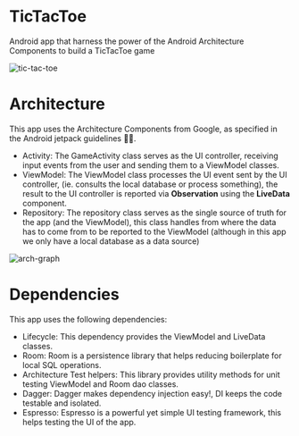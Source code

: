 # TicTacToe

Android app that harness the power of the Android Architecture Components to build a TicTacToe game

![tic-tac-toe](https://image.ibb.co/cdDU6V/titactoe.png)

# Architecture

This app uses the Architecture Components from Google, as specified in the Android jetpack guidelines :robot::rocket:.

- Activity: The GameActivity class serves as the UI controller, receiving input events from the user and sending them to a ViewModel classes.
- ViewModel: The ViewModel class processes the UI event sent by the UI controller, (ie. consults the local database or process something), the result to the UI controller is reported via **Observation** using the **LiveData** component.
- Repository: The repository class serves as the single source of truth for the app (and the ViewModel), this class handles from where the data has to come from to be reported to the ViewModel (although in this app we only have a local database as a data source)

![arch-graph](https://codelabs.developers.google.com/codelabs/android-room-with-a-view/img/3840395bfb3980b8.png)

# Dependencies

This app uses the following dependencies:

- Lifecycle: This dependency provides the ViewModel and LiveData classes.
- Room: Room is a persistence library that helps reducing boilerplate for local SQL operations.
- Architecture Test helpers: This library provides utility methods for unit testing ViewModel and Room dao classes.
- Dagger: Dagger makes dependency injection easy!, DI keeps the code testable and isolated.
- Espresso: Espresso is a powerful yet simple UI testing framework, this helps testing the UI of the app.

